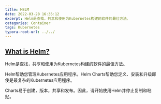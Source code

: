 ```yaml
---
title: HELM
date: 2022-03-28 16:35:12
excerpt: Helm是查找，共享和使用为Kubernetes构建的软件的最佳方法。
categories: Container
tags: Kubernetes
typora-root-url: ../../
---
```


## [What is Helm?](https://helm.sh/)

Helm是查找，共享和使用为Kubernetes构建的软件的最佳方法。

Helm帮助您管理Kubernetes应用程序。Helm Charts帮助您定义、安装和升级即使是最复杂的Kubernetes应用程序。

Charts易于创建，版本，共享和发布。因此，请开始使用Helm并停止复制和粘贴。